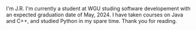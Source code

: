 I'm J.R.  I'm currently a student at WGU studing software developement with an expected graduation date of May, 2024.  I have taken courses on Java and C++, and studied Python in my spare time.
Thank you for reading.
